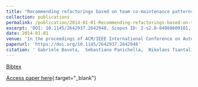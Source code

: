 ```yaml
---
title: "Recommending refactorings based on team co-maintenance patterns"
collection: publications
permalink: /publication/2014-01-01-Recommending-refactorings-based-on-team-co-maintenance-patterns
excerpt: 'DOI: 10.1145/2642937.2642948, Scopus ID: 2-s2.0-84908609101, Cited by: 9'
date: 2014-01-01
venue: 'In the proceedings of ACM/IEEE International Conference on Automated Software Engineering, ASE &apos;14, Vasteras, Sweden - September 15 - 19, 2014'
paperurl: 'https://doi.org/10.1145/2642937.2642948'
citation: ' Gabriele Bavota,  Sebastiano Panichella,  Nikolaos Tsantalis,  Massimiliano Di,  Rocco Oliveto,  Gerardo Canfora, &quot;Recommending refactorings based on team co-maintenance patterns.&quot; In the proceedings of ACM/IEEE International Conference on Automated Software Engineering, ASE &amp;apos;14, Vasteras, Sweden - September 15 - 19, 2014, 2014.'
---
```

[Bibtex](https://dblp.org/rec/bib/conf/kbse/BavotaPTPOC14)

[Access paper here](https://doi.org/10.1145/2642937.2642948){:target="_blank"}
